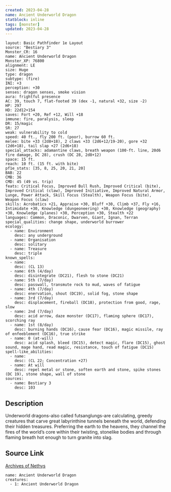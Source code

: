 ```yaml
---
created: 2023-04-28
name: Ancient Underworld Dragon
statblock: inline
tags: [monster]
updated: 2023-04-28
---
```

```statblock
layout: Basic Pathfinder 1e Layout
source: "Bestiary 3"
Monster_CR: 16
name: Ancient Underworld Dragon
Monster_XP: 76800
alignment: LE
size: Huge
type: dragon
subtype: (fire)
INI: +3
perception: +30
senses: dragon senses, smoke vision
aura: frightful presence
AC: 39, touch 7, flat-footed 39 (dex -1, natural +32, size -2)
HP: 297
HD: 22d12+154
saves: Fort +20, Ref +12, Will +18
immune: fire, paralysis, sleep
DR: 15/magic
SR: 27
weak: vulnerability to cold
speed: 40 ft., fly 200 ft. (poor), burrow 60 ft.
melee: bite +33 (2d8+18), 2 claws +33 (2d6+12/19-20), gore +32 (2d6+18), tail slap +27 (2d6+18)
special_attacks: adamantine claws, breath weapon (100-ft. line, 20d6 fire damage, DC 28), crush (DC 28, 2d8+12)
space: 15 ft.
reach: 10 ft. (15 ft. with bite)
pf1e_stats: [35, 8, 25, 20, 21, 20]
BAB: 22
CMB: 36
CMD: 45 (49 vs. trip)
feats: Critical Focus, Improved Bull Rush, Improved Critical (bite), Improved Critical (claw), Improved Initiative, Improved Natural Armor, Lunge, Power Attack, Skill Focus (Stealth), Weapon Focus (bite), Weapon Focus (claw)
skills: Acrobatics +21, Appraise +30, Bluff +30, Climb +37, Fly +16, Intimidate +30, Knowledge (dungeoneering) +30, Knowledge (geography) +30, Knowledge (planes) +30, Perception +30, Stealth +22
languages: Common, Draconic, Dwarven, Giant, Ignan, Terran
special_qualities: change shape, underworld burrower
ecology:
  - name: Environment
    desc: any underground
  - name: Organisation
    desc: solitary
  - name: Treasure
    desc: triple
known_spells:
  - name:
    desc: (CL 13)
  - name: 6th (4/day)
    desc: disintegrate (DC21), flesh to stone (DC21)
  - name: 5th (7/day)
    desc: passwall, transmute rock to mud, waves of fatigue
  - name: 4th (7/day)
    desc: enervation, shout (DC19), solid fog, stone shape
  - name: 3rd (7/day)
    desc: displacement, fireball (DC18), protection from good, rage, slow
  - name: 2nd (7/day)
    desc: acid arrow, daze monster (DC17), flaming sphere (DC17), scorching ray
  - name: 1st (8/day)
    desc: burning hands (DC16), cause fear (DC16), magic missile, ray of enfeeblement (DC16), true strike
  - name: 0 (at-will)
    desc: acid splash, bleed (DC15), detect magic, flare (DC15), ghost sound, mage hand, read magic, resistance, touch of fatigue (DC15)
spell-like_abilities:
  - name:
    desc: (CL 22; Concentration +27)
  - name: At will
    desc: repel metal or stone, soften earth and stone, spike stones (DC 19), stone shape, wall of stone
sources:
  - name: Bestiary 3
    desc: 103
```
## Description
Underworld dragons-also called futsanglungs-are calculating, greedy creatures that carve great labyrinthine tunnels beneath the world, defending their hidden treasures. Preferring the earth to the heavens, they channel the fires of the world’s core within their twisting, stonelike bodies and through flaming breath hot enough to turn granite into slag.
## Source Link
[Archives of Nethys](https://aonprd.com/MonsterDisplay.aspx?ItemName=Ancient%20Underworld%20Dragon)
```encounter-table
name: Ancient Underworld Dragon
creatures:
  - 1: Ancient Underworld Dragon
```

